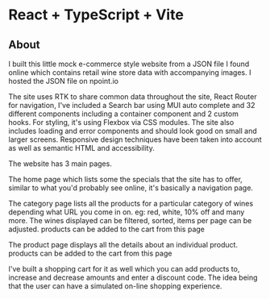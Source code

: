 # React + TypeScript + Vite

## About

I built this little mock e-commerce style website from a JSON file I found online which contains retail wine store data with accompanying images. I hosted the JSON file on npoint.io

The site uses RTK to share common data throughout the site, React Router for navigation, I've included a Search bar using MUI auto complete and 32 different components including a container component and 2 custom hooks. For styling, it's using Flexbox via CSS modules. The site also includes loading and error components and should look good on small and larger screens. Responsive design techniques have been taken into account as well as semantic HTML and accessibility.

The website has 3 main pages.

The home page which lists some the specials that the site has to offer, similar to what you'd probably see online, it's basically a navigation page.

The category page lists all the products for a particular category of wines depending what URL you come in on. eg: red, white, 10% off and many more. The wines displayed can be filtered, sorted, items per page can be adjusted. products can be added to the cart from this page

The product page displays all the details about an individual product. products can be added to the cart from this page

I've built a shopping cart for it as well which you can add products to, increase and decrease amounts and enter a discount code. The idea being that the user can have a simulated on-line shopping experience.
